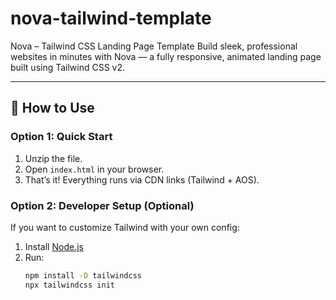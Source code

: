# nova-tailwind-template
Nova – Tailwind CSS Landing Page Template    Build sleek, professional websites in minutes with Nova — a fully responsive, animated landing page built using Tailwind CSS v2.  

---

## 🚀 How to Use

### Option 1: Quick Start
1. Unzip the file.
2. Open `index.html` in your browser.
3. That’s it! Everything runs via CDN links (Tailwind + AOS).

### Option 2: Developer Setup (Optional)
If you want to customize Tailwind with your own config:
1. Install [Node.js](https://nodejs.org/)
2. Run:  
   ```bash
   npm install -D tailwindcss
   npx tailwindcss init
